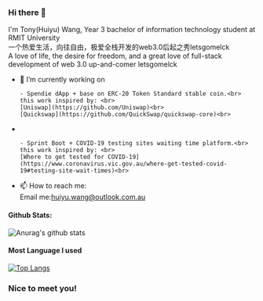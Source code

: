 ### Hi there 👋

<!--
**letsgomelck/letsgomelck** is a ✨ _special_ ✨ repository because its `README.md` (this file) appears on your GitHub profile.

Here are some ideas to get you started:

- 🔭 I’m currently working on dApp...
- 🌱 I’m currently learning Deep Learning...
- 👯 I’m looking to collaborate on Discord...
- 🤔 I’m looking for help with Open Source...
- 💬 Ask me about ...
- 📫 How to reach me: ...
- 😄 Pronouns: ...
- ⚡ Fun fact: ...
-->

I'm Tony(Huiyu) Wang, Year 3 bachelor of information technology student at RMIT University
<br>
一个热爱生活，向往自由，极爱全栈开发的web3.0后起之秀letsgomelck
<br>
A love of life, the desire for freedom, and a great love of full-stack development of web 3.0 up-and-comer letsgomelck

- 🔭 I’m currently working on <br>

      - Spendie dApp + base on ERC-20 Token Standard stable coin.<br> 
      this work inspired by: <br> 
      [Uniswap](https://github.com/Uniswap)<br>
      [Quickswap](https://github.com/QuickSwap/quickswap-core)<br>
- <br>

      - Sprint Boot + COVID-19 testing sites waiting time platform.<br> 
      this work inspired by: <br> 
      [Where to get tested for COVID-19](https://www.coronavirus.vic.gov.au/where-get-tested-covid-19#testing-site-wait-times)<br> 

- 📫 How to reach me: <br>
      Email me:huiyu.wang@outlook.com.au<br>

#### Github Stats:
![Anurag's github stats](https://github-readme-stats.vercel.app/api?username=letsgomelck&show_icons=true&theme=radical)

#### Most Language I used
[![Top Langs](https://github-readme-stats.vercel.app/api/top-langs/?username=letsgomelck&theme=radical)](https://github.com/anuraghazra/github-readme-stats)

### Nice to meet you!
